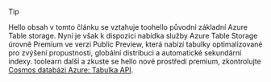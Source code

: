 > [!TIP]
> Hello obsah v tomto článku se vztahuje toohello původní základní Azure Table storage. Nyní je však k dispozici nabídka služby Azure Table Storage úrovně Premium ve verzi Public Preview, která nabízí tabulky optimalizované pro zvýšení propustnosti, globální distribuci a automatické sekundární indexy. toolearn další a zkuste se hello nové prostředí premium, zkontrolujte [Cosmos databázi Azure: Tabulka API](https://aka.ms/premiumtables).
>
